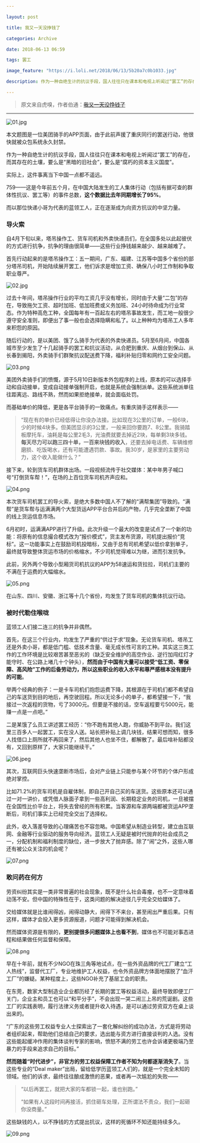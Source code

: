 ```yaml
---

layout: post

title: 我又一天没挣钱了

categories: Archive

date: 2018-06-13 06:59

tags: 罢工

image_feature: "https://i.loli.net/2018/06/13/5b20a7c0b1033.jpg"

description: 作为一种自绝生计的抗议手段，国人往往只在课本和电视上听闻过“罢工”的存在，而其存在的土壤，要么是“黑暗的旧社会”，要么是“腐朽的资本主义国度”。实际上，这件事离当下中国一点都不遥远。

---
```


> 原文来自虎嗅，作者伯通：~~[我又一天没挣钱了](https://www.huxiu.com/article/248136.html)~~

---

![01.jpg](https://i.loli.net/2018/06/13/5b20a7c0b1033.jpg)

本文题图是一位美团骑手的APP页面，由于此前声援了重庆同行的罢送行动，他很快就被众包系统永久封禁。

作为一种自绝生计的抗议手段，国人往往只在课本和电视上听闻过“罢工”的存在，而其存在的土壤，要么是“黑暗的旧社会”，要么是“腐朽的资本主义国度”。

实际上，这件事离当下中国一点都不遥远。

759——这是今年前五个月，在中国大陆发生的工人集体行动（包括有据可查的群体性抗议、罢工等）的事件总数，**这个数据比去年同期增长了95%**。

而以那位快递小哥为代表的蓝领工人，正在逐渐成为向资方抗议的中坚力量。

### 导火索

自4月下旬以来，塔吊操作工、货车司机和外卖快递员们，在全国多处以此起彼伏的方式进行抗争，抗争的理由很简单——这些行业挣钱越来越少、越来越难了。

首先行动起来的是塔吊操作工：五一期间，广东、福建、江苏等中国多个省份的部分塔吊司机，开始陆续展开罢工，他们诉求是增加工资、确保八小时工作制和争取职业尊严。

![02.jpg](https://i.loli.net/2018/06/13/5b20a7bfdce1d.jpg)

过去十年间，塔吊操作行业的平均工资几乎没有增长，同时由于大量“二包”的存在，导致拖欠工资、超时加班、低加班费或义务加班、24小时待命成为行业常态。作为特种高危工种，全国每年有一百起左右的塔吊事故发生，而工地一般很少遵守安全准则，即便出了事一般也会选择隐瞒和私了。以上种种均为塔吊工人多年来积怨的原因。

随后行动的，是以美团、饿了么骑手为代表的外卖快递员。5月至6月间，中国各城市至少发生了十几起骑手的罢工和抗议活动，从合肥到重庆、从烟台到保山、从长春到揭阳，外卖骑手们群聚抗议配送费下降，福利补贴归零和网约工安全问题。

![03.png](https://i.loli.net/2018/06/13/5b20a7d531c40.png)

美团外卖骑手们的愤慨，源于5月10日新版本外包程序的上线，原本的可以选择手动和自动接单，变成自动接单强制开启，也就是系统会强制派单。这些系统派单往往距离远、路线不熟，然而如果拒绝接单，就会面临处罚。

而基础单价的降低，更是各平台骑手的一致痛点。有重庆骑手这样表示——

> “现在有的单价已经低得让你没办法接。比如现在3公里的订单，一般6块，少的时候4块多。但美团显示的3公里，一般来回你要跑7、8公里。我骑踏板摩托车，油耗是每公里2毛3，光油费就要去掉近2块，每单剩3块多钱。**每天尽力可以跑三四十单，一百来块钱的收入**，还要去掉电话费、车辆维修磨损、吃饭喝水，还有可能遭遇罚款、事故。我30岁，是家里的主要劳动力，这个收入能做什么？”

接下来，轮到货车司机群体出场。一段视频流传于社交媒体：某中年男子喊口号“打倒货车帮！”，在场的上百位货车司机齐声应和。

![04.png](https://i.loli.net/2018/06/13/5b20a7dab8553.png)

本次货车司机罢工的导火索，是绝大多数中国人不了解的“满帮集团”导致的。“满帮”是货车帮与运满满两个大型货运APP平台合并后的产物，几乎完全垄断了中国的线上货运信息市场。

6月初时，运满满APP进行了升级。此次升级一个最大的改变是试点了一个新的功能：将原有的信息撮合模式改为“报价模式”，货主发布货源，司机提出报价“竞标”。这一功能事实上在鼓励司机投暗标，又由于总有司机希望以低价拿到单子，最终就导致整体货运市场的价格缩水，不少司机觉得难以为继，进而引发抗争。

此前，另外两个导致小型厢货司机抗议的APP为58速运和货拉拉，司机们主要的不满在于运费的大幅缩水。

![05.png](https://i.loli.net/2018/06/13/5b20a7d473fd4.png)

在山东、四川、安徽、浙江等十几个省份，均发生了货车司机的集体抗议行动。

### 被时代勒住喉咙

蓝领工人们接二连三的抗争并非偶然。

首先，在这三个行业内，均发生了严重的“供过于求”现象。无论货车司机、塔吊工还是外卖小哥，都是低门槛、低技术含量、毫无成长性可言的工种。其实这三类工作的工作环境是比较艰苦甚至恶劣的（缺乏安全维护的高空作业、逆行加闯红灯才能守时、在公路上堵几十个钟头），**然而由于中国有大量可以接受“低工资、零保障、高风险”工作的后备劳动力，所以这些职业的收入水平和尊严感根本没有提升的可能**。

举两个经典的例子：一是卡车司机们抱怨运费下降，其根源在于司机们都不希望自己的车送货到目的地后，再空驶回程。所以无论多小的单子，都希望接一下，“我接过一次返程的货物，亏了3000元。但要是不接的话，空车返程要亏5000元，能赚一点是一点吧。”

二是某饿了么员工讲述罢工经历：“你不跑有其他人跑，你威胁不到平台。我们这里三百多人一起罢工，实在没人送。站长把补贴上调几块钱，结果可想而知，很多人找借口上厕所就不再回来了，然后其他人也坐不住，都解散了。最后啥补贴都没有，又回到原样了，大家只能继续干。”

![06.jpeg](https://i.loli.net/2018/06/13/5b20a7bc56e2e.jpeg)

其次，互联网巨头快速垄断市场后，会对产业链上只能参与某个环节的个体户形成绝对掌控。

比如71.2%的货车司机是自雇体制，即自己开自己买的车送货。这些原本还可以通过一对一讲价，或凭借人脉面子拿到一些高利润、长期稳定业务的司机，一旦被摆在全国性比价平台上，将失去曾经的所有积累。当客源和车源两端都被货运APP垄断后，司机们事实上已经完全交出了选择权。

此外，收入落差导致的心理痛苦也不容忽略。中国希望从制造业转型，建立由互联网、金融等行业驱动的服务导向经济。蓝领工人无疑是被时代抛弃的社会成员之一，分配机制和福利制度的缺位，进一步放大了抛弃感。除了“闹”之外，这些人哪还有被公众关注的机会呢？

![07.png](https://i.loli.net/2018/06/13/5b20a7cc77ba3.png)

### 敢问药在何方

劳资纠纷其实是一类非常普遍的社会现象，既不是什么社会毒瘤，也不一定意味着动荡不安。但中国的特殊性在于，这类问题的解决途径几乎完全交给媒体了。

交给媒体就是比谁闹得凶，闹得动静大，闹得下不来台，甚至闹出严重后果。只有这样，媒体才会投入更多资源报道，问题才可能得到解决机会。

然而媒体资源是有限的，**更别提很多问题媒体上也看不到**，媒体也不可能对事态进程和结果做任何监督和保障。

![08.png](https://i.loli.net/2018/06/13/5b20a7c256af1.png)

早在十年前，就有不少NGO在珠三角等地试点，在一些外资品牌的代工厂建立“工人热线”，监督代工厂，专业地维护工人权益，也令外资品牌方体面地摆脱了“血汗工厂”的嫌疑。某种程度上，这些NGO补充了基层工会的职责。

在东莞，数家大型制造业企业都历经了长期的罢工等权益活动，最终导致即便工厂关门，企业主和员工也可以“和平分手”，不会出现一哭二闹三上吊的荒诞剧。这些工厂的实践表明，履行法律义务或者提升收入待遇，是可以通过劳资双方在桌上谈出来的。

“广东的这些劳工权益专业人士探索出了一套化解纠纷的成功办法，方式是将劳动者组织起来，帮助他们总结自己的要求，选出能与资方进行直接谈判的人选。没有这些能起缓冲作用的集体谈判专家的影响，愤怒不满的劳工也许会诉诸更极端乃至暴力的手段来追求自己的目标。”

**然而随着“时代进步”，非官方的劳工权益保障工作者不知为何都逐渐消失了**。当这些专业的“Deal maker”出局，留给低学历蓝领工人们的，就是一个完全未知的领域。他们的诉求，最终往往酿成激愤的恶果，或者再一次尴尬的失败——

> “以后再罢工，就把大家的车都锁一起，谁也别跑。”
>
> “如果有人这段时间再接活，抓住砸车处理，正所谓法不责众，我们一起砸你没商量。”

这些缺钱的人，以不挣钱的方式提出抗议，这样的死循环不知还能持续多久。

![09.png](https://i.loli.net/2018/06/13/5b20a7b96f2c8.png)
